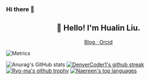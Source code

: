 ### Hi there 👋

<!--
**liaochenlanruo/liaochenlanruo** is a ✨ _special_ ✨ repository because its `README.md` (this file) appears on your GitHub profile.

Here are some ideas to get you started:

- 🔭 I’m currently working on ...
- 🌱 I’m currently learning ...
- 👯 I’m looking to collaborate on ...
- 🤔 I’m looking for help with ...
- 💬 Ask me about ...
- 📫 How to reach me: ...
- 😄 Pronouns: ...
- ⚡ Fun fact: ...
-->
### 
<h2 align="center">👋 Hello! I'm Hualin Liu.</h2>
<p align="center">
  <a href="https://liaochenlanruo.gitee.io/">
  Blog · 
  </a>
  <a href="https://orcid.org/0000-0002-3630-5522">
  Orcid
  </a>
</p>

 ![Metrics](https://github-metrics.svg)
 
 ![Anurag's GitHub stats](https://github-readme-stats.vercel.app/api?username=liaochenlanruo&theme=highcontrast&show_icons=true) [![DenverCoder1's github streak](https://github-readme-streak-stats.herokuapp.com/?user=liaochenlanruo&theme=blue-green)](https://github.com/DenverCoder1/github-readme-streak-stats)
 [![Ryo-ma's github trophy](https://github-profile-trophy.vercel.app/?username=liaochenlanruo&row=3)](https://github.com/ryo-ma/github-profile-trophy)  [![Naereen's top languages](https://github-readme-stats.vercel.app/api/top-langs/?username=liaochenlanruo&theme=blue-green)](https://github.com/anuraghazra/github-readme-stats)
 

<!--
<table style="width:100%">
  <tr>
    <th><a href="https://github.com/liaochenlanruo">
      <img src="https://github-readme-stats.vercel.app/api?username=liaochenlanruo&show_icons=true&hide_border=true&count_private=true&include_all_commits=true" />
    </a></th>
    <th><a href="https://github.com/liaochenlanruo">
      <img src="https://github-readme-stats.vercel.app/api/top-langs/?username=liaochenlanruo&layout=compact&langs_count=6&hide=html,css" />
    </a></th>
  </tr>    
</table>

  <th><a href="https://github.com/liaochenlanruo">
     <img src="https://github-readme-stats.vercel.app/api/wakatime?username=liaochenlanruo&layout=compact&v=2"/>
    </a><th>
-->
